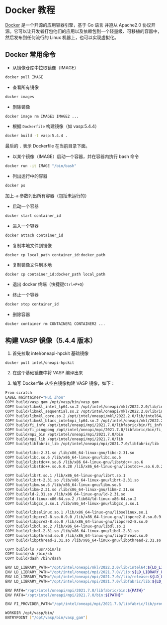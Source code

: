 # Docker 教程

[Docker](https://www.docker.com/) 是一个开源的应用容器引擎，基于 Go 语言 并遵从 Apache2.0 协议开源。它可以让开发者打包他们的应用以及依赖包到一个轻量级、可移植的容器中，然后发布到任何流行的 Linux 机器上，也可以实现虚拟化。

## Docker 常用命令

- 从镜像仓库中拉取镜像（IMAGE）

```bash
docker pull IMAGE
```

- 查看所有镜像

```bash
docker images
```

- 删除镜像

```bash
docker image rm IMAGE1 IMAGE2 ...
```

- 根据 `Dockerfile` 构建镜像（如 vasp:5.4.4）

```bash
docker build -t vasp:5.4.4 .
```

最后的 `.` 表示 Dockerfile 在当前目录下面。

- 以某个镜像（IMAGE）启动一个容器，并在容器内执行 bash 命令

```bash
docker run -it IMAGE "/bin/bash"
```

- 列出运行中的容器

```bash
docker ps
```

加上`-a` 参数列出所有容器（包括未运行的）

- 启动一个容器

```bash
docker start container_id
```

- 进入一个容器

```bash
docker attach container_id
```

- 复制本地文件到镜像

```
docker cp local_path container_id:docker_path
```

- 复制镜像文件到本地

```
docker cp container_id:docker_path local_path
```

- 退出 docker 终端（快捷键`Ctrl+P+Q`）

- 终止一个容器

```bash
docker stop container_id
```

- 删除容器

```bash
docker container rm CONTAINER1 CONTAINER2 ...
```

## 构建 VASP 镜像（5.4.4 版本）

1. 首先拉取 intel/oneapi-hpckit 基础镜像

```
docker pull intel/oneapi-hpckit
```

2. 在这个基础镜像中将 VASP 编译出来

3. 编写 Dockerfile 从空白镜像构建 VASP 镜像，如下：

```bash
From scratch
LABEL maintainer="Hui Zhou"
COPY build/vasp_gam /opt/vasp/bin/vasp_gam
COPY build/libmkl_intel_lp64.so.2 /opt/intel/oneapi/mkl/2022.2.0/lib/intel64/libmkl_intel_lp64.so.2
COPY build/libmkl_sequential.so.2 /opt/intel/oneapi/mkl/2022.2.0/lib/intel64/libmkl_sequential.so.2
COPY build/libmkl_core.so.2 /opt/intel/oneapi/mkl/2022.2.0/lib/intel64/libmkl_core.so.2
COPY build/libmkl_blacs_intelmpi_lp64.so.2 /opt/intel/oneapi/mkl/2022.2.0/lib/intel64/libmkl_blacs_intelmpi_lp64.so.2
COPY build/fi_info /opt/intel/oneapi/mpi/2021.7.0/libfabric/bin/fi_info
COPY build/fi_pingpong /opt/intel/oneapi/mpi/2021.7.0/libfabric/bin/fi_pingpong
COPY build/mpi_bin /opt/intel/oneapi/mpi/2021.7.0/bin
COPY build/mpi_lib /opt/intel/oneapi/mpi/2021.7.0/lib
COPY build/libfabric_lib /opt/intel/oneapi/mpi/2021.7.0/libfabric/lib

COPY build/libc-2.31.so /lib/x86_64-linux-gnu/libc-2.31.so
COPY build/libc.so.6 /lib/x86_64-linux-gnu/libc.so.6
COPY build/libstdc++.so.6 /lib/x86_64-linux-gnu/libstdc++.so.6
COPY build/libstdc++.so.6.0.28 /lib/x86_64-linux-gnu/libstdc++.so.6.0.28

COPY build/librt.so.1 /lib/x86_64-linux-gnu/librt.so.1
COPY build/librt-2.31.so /lib/x86_64-linux-gnu/librt-2.31.so
COPY build/libm.so.6 /lib/x86_64-linux-gnu/libm.so.6
COPY build/libm-2.31.so /lib/x86_64-linux-gnu/libm-2.31.so
COPY build/ld-2.31.so /lib/x86_64-linux-gnu/ld-2.31.so
COPY build/ld-linux-x86-64.so.2 /lib64/ld-linux-x86-64.so.2
COPY build/libgcc_s.so.1 /lib/x86_64-linux-gnu/libgcc_s.so.1

COPY build/libselinux.so.1 /lib/x86_64-linux-gnu/libselinux.so.1
COPY build/libpcre2-8.so.0.9.0 /lib/x86_64-linux-gnu/libpcre2-8.so.0.9.0
COPY build/libpcre2-8.so.0 /lib/x86_64-linux-gnu/libpcre2-8.so.0
COPY build/libdl.so.2 /lib/x86_64-linux-gnu/libdl.so.2
COPY build/libdl-2.31.so /lib/x86_64-linux-gnu/libdl-2.31.so
COPY build/libpthread.so.0 /lib/x86_64-linux-gnu/libpthread.so.0
COPY build/libpthread-2.31.so /lib/x86_64-linux-gnu/libpthread-2.31.so

COPY build/ls /usr/bin/ls
COPY build/sh /bin/sh
COPY build/dash /bin/dash

ENV LD_LIBRARY_PATH="/opt/intel/oneapi/mkl/2022.2.0/lib/intel64:${LD_LIBRARY_PATH}"
ENV LD_LIBRARY_PATH="/opt/intel/oneapi/mpi/2021.7.0//lib:${LD_LIBRARY_PATH}"
ENV LD_LIBRARY_PATH="/opt/intel/oneapi/mpi/2021.7.0//lib/release:${LD_LIBRARY_PATH}"
ENV LD_LIBRARY_PATH="/opt/intel/oneapi/mpi/2021.7.0/libfabric/lib:${LD_LIBRARY_PATH}"

ENV PATH="/opt/intel/oneapi/mpi/2021.7.0/libfabric/bin:${PATH}"
ENV PATH="/opt/intel/oneapi/mpi/2021.7.0/bin:${PATH}"

ENV FI_PROVIDER_PATH="/opt/intel/oneapi/mpi/2021.7.0/libfabric/lib/prov:${FI_PROVIDER_PATH}"

WORKDIR /opt/vasp/bin/
ENTRYPOINT ["/opt/vasp/bin/vasp_gam"]
```
